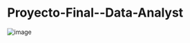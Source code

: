 # Proyecto-Final--Data-Analyst






![image](https://user-images.githubusercontent.com/93143274/194412262-bdc4c96c-b2c4-476d-a975-2be503063fba.png)




